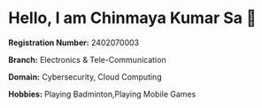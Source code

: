 # Hello, I am **Chinmaya Kumar Sa** 👋

**Registration Number:** 2402070003 

**Branch:** Electronics & Tele-Communication

**Domain:** Cybersecurity, Cloud Computing 

**Hobbies:** Playing Badminton,Playing Mobile Games